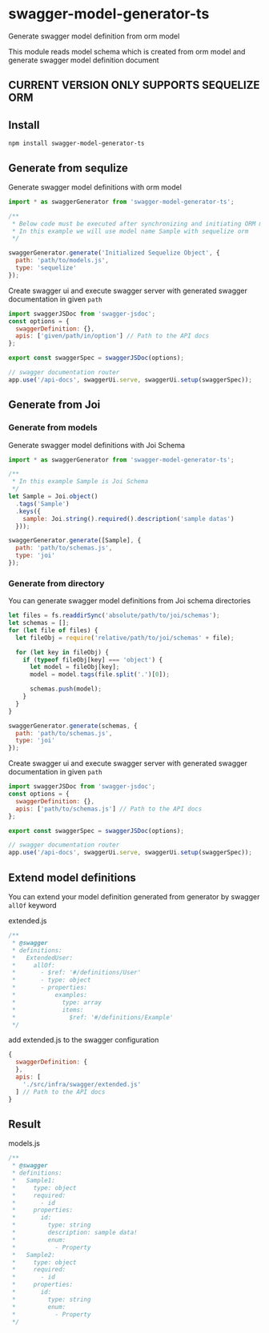 # swagger-model-generator-ts

Generate swagger model definition from orm model

This module reads model schema which is created from orm model and generate swagger model definition document

## CURRENT VERSION ONLY SUPPORTS SEQUELIZE ORM

## Install

`npm install swagger-model-generator-ts`

## Generate from sequlize

Generate swagger model definitions with orm model

```js
import * as swaggerGenerator from 'swagger-model-generator-ts';

/**
 * Below code must be executed after synchronizing and initiating ORM models
 * In this example we will use model name Sample with sequelize orm
 */

swaggerGenerator.generate('Initialized Sequelize Object', {
  path: 'path/to/models.js',
  type: 'sequelize'
});
```

Create swagger ui and execute swagger server with generated swagger documentation in given `path`

```js
import swaggerJSDoc from 'swagger-jsdoc';
const options = {
  swaggerDefinition: {},
  apis: ['given/path/in/option'] // Path to the API docs
};

export const swaggerSpec = swaggerJSDoc(options);

// swagger documentation router
app.use('/api-docs', swaggerUi.serve, swaggerUi.setup(swaggerSpec));
```

## Generate from Joi

### Generate from models

Generate swagger model definitions with Joi Schema

```js
import * as swaggerGenerator from 'swagger-model-generator-ts';

/**
 * In this example Sample is Joi Schema
 */
let Sample = Joi.object()
  .tags('Sample')
  .keys({
    sample: Joi.string().required().description('sample datas')
  }));

swaggerGenerator.generate([Sample], {
  path: 'path/to/schemas.js',
  type: 'joi'
});
```

### Generate from directory

You can generate swagger model definitions from Joi schema directories

```js
let files = fs.readdirSync('absolute/path/to/joi/schemas');
let schemas = [];
for (let file of files) {
  let fileObj = require('relative/path/to/joi/schemas' + file);

  for (let key in fileObj) {
    if (typeof fileObj[key] === 'object') {
      let model = fileObj[key];
      model = model.tags(file.split('.')[0]);

      schemas.push(model);
    }
  }
}

swaggerGenerator.generate(schemas, {
  path: 'path/to/schemas.js',
  type: 'joi'
});
```

Create swagger ui and execute swagger server with generated swagger documentation in given `path`

```js
import swaggerJSDoc from 'swagger-jsdoc';
const options = {
  swaggerDefinition: {},
  apis: ['path/to/schemas.js'] // Path to the API docs
};

export const swaggerSpec = swaggerJSDoc(options);

// swagger documentation router
app.use('/api-docs', swaggerUi.serve, swaggerUi.setup(swaggerSpec));
```

## Extend model definitions

You can extend your model definition generated from generator by swagger `allOf` keyword

extended.js

```js
/**
 * @swagger
 * definitions:
 *   ExtendedUser:
 *     allOf:
 *       - $ref: '#/definitions/User'
 *       - type: object
 *       - properties:
 *           examples:
 *             type: array
 *             items:
 *               $ref: '#/definitions/Example'
 */
```

add extended.js to the swagger configuration

```js
{
  swaggerDefinition: {
  },
  apis: [
    './src/infra/swagger/extended.js'
  ] // Path to the API docs
}
```

## Result

models.js

```js
/**
 * @swagger
 * definitions:
 *   Sample1:
 *     type: object
 *     required:
 *       - id
 *     properties:
 *       id:
 *         type: string
 *         description: sample data!
 *         enum:
 *           - Property
 *   Sample2:
 *     type: object
 *     required:
 *       - id
 *     properties:
 *       id:
 *         type: string
 *         enum:
 *           - Property
 */
```

